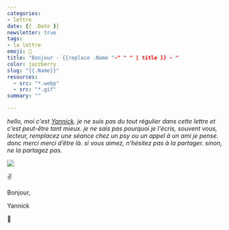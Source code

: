```yaml
---
categories:
- lettre
date: {{ .Date }}
newsletter: true
tags:
- la lettre
emoji: 💌
title: "Bonjour - {{replace .Name "-" " " | title }} - "
color: jazzberry
slug: "{{.Name}}"
resources:
  - src: "*.webp"
  - src: "*.gif"
summary: ""

---
```


*hello, moi c'est [Yannick](https://yannickschutz.com). je ne suis pas du tout régulier dans cette lettre et c'est peut-être tant mieux. je ne sais pas pourquoi je l'écris, souvent vous, lecteur, remplacez une séance chez un psy ou un appel à un ami je pense. donc merci merci d’être là. si vous aimez, n’hésitez pas à la partager. sinon, ne la partagez pas.*

 ![](cover.webp) 

✌️

Bonjour, 

Yannick

💌

